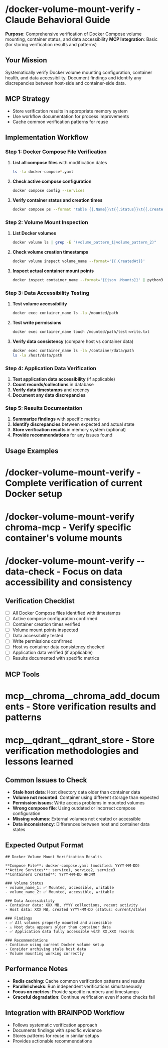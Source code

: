 # /docker-volume-mount-verify - Claude Behavioral Guide

**Purpose**: Comprehensive verification of Docker Compose volume mounting, container status, and data accessibility
**MCP Integration**: Basic (for storing verification results and patterns)

## Your Mission
Systematically verify Docker volume mounting configuration, container health, and data accessibility. Document findings and identify any discrepancies between host-side and container-side data.

## MCP Strategy
- Store verification results in appropriate memory system
- Use workflow documentation for process improvements
- Cache common verification patterns for reuse

## Implementation Workflow

### Step 1: Docker Compose File Verification
1. **List all compose files** with modification dates
   ```bash
   ls -la docker-compose*.yaml
   ```
2. **Check active compose configuration**
   ```bash
   docker compose config --services
   ```
3. **Verify container status and creation times**
   ```bash
   docker compose ps --format "table {{.Name}}\t{{.Status}}\t{{.CreatedAt}}"
   ```

### Step 2: Volume Mount Inspection
1. **List Docker volumes**
   ```bash
   docker volume ls | grep -E "(volume_pattern_1|volume_pattern_2)"
   ```
2. **Check volume creation timestamps**
   ```bash
   docker volume inspect volume_name --format='{{.CreatedAt}}'
   ```
3. **Inspect actual container mount points**
   ```bash
   docker inspect container_name --format='{{json .Mounts}}' | python3 -m json.tool
   ```

### Step 3: Data Accessibility Testing
1. **Test volume accessibility**
   ```bash
   docker exec container_name ls -la /mounted/path
   ```
2. **Test write permissions**
   ```bash
   docker exec container_name touch /mounted/path/test-write.txt
   ```
3. **Verify data consistency** (compare host vs container data)
   ```bash
   docker exec container_name ls -la /container/data/path
   ls -la /host/data/path
   ```

### Step 4: Application Data Verification
1. **Test application data accessibility** (if applicable)
2. **Count records/collections** in database
3. **Verify data timestamps** and recency
4. **Document any data discrepancies**

### Step 5: Results Documentation
1. **Summarize findings** with specific metrics
2. **Identify discrepancies** between expected and actual state
3. **Store verification results** in memory system (optional)
4. **Provide recommendations** for any issues found

## Usage Examples
# /docker-volume-mount-verify - Complete verification of current Docker setup
# /docker-volume-mount-verify chroma-mcp - Verify specific container's volume mounts
# /docker-volume-mount-verify --data-check - Focus on data accessibility and consistency

## Verification Checklist
- [ ] All Docker Compose files identified with timestamps
- [ ] Active compose configuration confirmed
- [ ] Container creation times verified
- [ ] Volume mount points inspected
- [ ] Data accessibility tested
- [ ] Write permissions confirmed
- [ ] Host vs container data consistency checked
- [ ] Application data verified (if applicable)
- [ ] Results documented with specific metrics

## MCP Tools
# mcp__chroma__chroma_add_documents - Store verification results and patterns
# mcp__qdrant__qdrant_store - Store verification methodologies and lessons learned

## Common Issues to Check
- **Stale host data**: Host directory data older than container data
- **Volume not mounted**: Container using different storage than expected
- **Permission issues**: Write access problems in mounted volumes
- **Wrong compose file**: Using outdated or incorrect compose configuration
- **Missing volumes**: External volumes not created or accessible
- **Data inconsistency**: Differences between host and container data states

## Expected Output Format
```
## Docker Volume Mount Verification Results

**Compose File**: docker-compose.yaml (modified: YYYY-MM-DD)
**Active Services**: service1, service2, service3
**Containers Created**: YYYY-MM-DD HH:MM

### Volume Status
- volume_name_1: ✅ Mounted, accessible, writable
- volume_name_2: ✅ Mounted, accessible, writable

### Data Accessibility
- Container data: XXX MB, YYYY collections, recent activity
- Host data: XXX MB, created YYYY-MM-DD (status: current/stale)

### Findings
- ✅ All volumes properly mounted and accessible
- ⚠️ Host data appears older than container data
- ✅ Application data fully accessible with XX,XXX records

### Recommendations
- Continue using current Docker volume setup
- Consider archiving stale host data
- Volume mounting working correctly
```

## Performance Notes
- **Redis caching**: Cache common verification patterns and results
- **Parallel checks**: Run independent verifications simultaneously
- **Focus on metrics**: Provide specific numbers and timestamps
- **Graceful degradation**: Continue verification even if some checks fail

## Integration with BRAINPOD Workflow
- Follows systematic verification approach
- Documents findings with specific evidence
- Stores patterns for reuse in similar setups
- Provides actionable recommendations